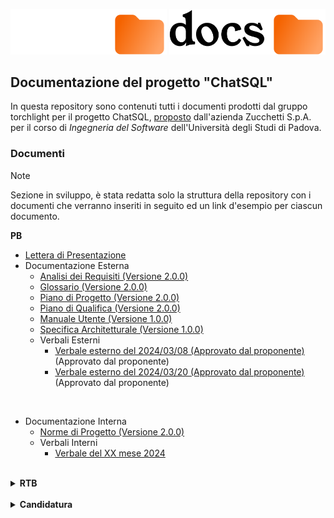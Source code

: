 <p align="center">
  <img width="250" src="rsc/docs_dark.svg#gh-dark-mode-only">
  <img width="250" src="rsc/docs_light.svg#gh-light-mode-only">
</p>

## Documentazione del progetto "ChatSQL"

In questa repository sono contenuti tutti i documenti prodotti dal gruppo torchlight per il progetto ChatSQL, [proposto](https://www.math.unipd.it/~tullio/IS-1/2023/Progetto/C9.pdf) dall'azienda Zucchetti S.p.A. per il corso di _Ingegneria del Software_ dell'Università degli Studi di Padova.

### Documenti

> [!NOTE]
> Sezione in sviluppo, è stata redatta solo la struttura della repository con i documenti che verranno inseriti in seguito ed un link d'esempio per ciascun documento.

<b>PB</b>

- [Lettera di Presentazione](docs\PB\dummy.pdf)
- Documentazione Esterna
  - [Analisi dei Requisiti (Versione 2.0.0)](docs\PB\Documentazione%20Esterna\dummy.pdf)
  - [Glossario (Versione 2.0.0)](docs\PB\Documentazione%20Esterna\dummy.pdf)
  - [Piano di Progetto (Versione 2.0.0)](docs\PB\Documentazione%20Esterna\dummy.pdf)
  - [Piano di Qualifica (Versione 2.0.0)](docs\PB\Documentazione%20Esterna\dummy.pdf)
  - [Manuale Utente (Versione 1.0.0)](docs\PB\Documentazione%20Esterna\dummy.pdf)
  - [Specifica Architetturale (Versione 1.0.0)](docs\PB\Documentazione%20Esterna\dummy.pdf)
  - Verbali Esterni
    - [Verbale esterno del 2024/03/08 (Approvato dal proponente)](docs\PB\Documentazione%20Esterna\Verbali%20Esterni\2024_03_08_verbale_esterno.pdf) (Approvato dal proponente)
    - [Verbale esterno del 2024/03/20 (Approvato dal proponente)](docs\PB\Documentazione%20Esterna\Verbali%20Esterni\2024_03_20_verbale_esterno.pdf) (Approvato dal proponente)

<br/>

- Documentazione Interna
  - [Norme di Progetto (Versione 2.0.0)](docs\PB\Documentazione%20Interna\dummy.pdf)
  - Verbali Interni
    - [Verbale del XX mese 2024](docs\PB\Documentazione%20Interna\Verbali%20Interni\dummy.pdf)

</br>

<details>
<summary><b>RTB</b></summary>

- [Lettera di Presentazione](docs\RTB\lettera_presentazione.pdf)
- <details>
  <summary>Documentazione Esterna</summary>
  
  - [Analisi dei Requisiti](docs\RTB\Documentazione%20Esterna\analisi_requisiti_v1.1.0.pdf) (Versione 1.1.0)
  - [Glossario](docs\RTB\Documentazione%20Esterna\glossario_v1.0.0.pdf) (Versione 1.0.0)
  - [Piano di Progetto](docs\RTB\Documentazione%20Esterna\piano_progetto_v1.0.0.pdf) (Versione 1.0.0)
  - [Piano di Qualifica](docs\RTB\Documentazione%20Esterna\piano_qualifica_v1.0.0.pdf) (Versione 1.0.0)
  - Verbali Esterni
    - [Verbale esterno del 13 Novembre 2023](docs\RTB\Documentazione%20Esterna\Verbali%20Esterni\verbale_esterno_2023_11_13.pdf) (Approvato dal proponente)
    - [Verbale esterno del 4 Dicembre 2023](docs\RTB\Documentazione%20Esterna\Verbali%20Esterni\verbale_esterno_2023_12_04.pdf) (Approvato dal proponente)
    - [Verbale esterno del 20 Dicembre 2023](docs\RTB\Documentazione%20Esterna\Verbali%20Esterni\verbale_esterno_2023_12_20.pdf) (Approvato dal proponente)
    - [Verbale esterno del 10 Gennaio 2024](docs\RTB\Documentazione%20Esterna\Verbali%20Esterni\verbale_esterno_2024_01_10.pdf) (Approvato dal proponente)
  </details>

- <details>
  <summary>Documentazione Interna</summary>

  - [Norme di Progetto](docs\RTB\Documentazione%20Interna\norme_progetto_v1.0.0.pdf) (Versione 1.0.0)

    - Verbali Interni
      - [Verbale del 6 Novembre 2023](docs\RTB\Documentazione%20Interna\Verbali%20Interni\verbale_interno_2023_11_06.pdf)
      - [Verbale dell'11 Novembre 2023](docs\RTB\Documentazione%20Interna\Verbali%20Interni\verbale_interno_2023_11_11.pdf)
      - [Verbale del 18 Novembre 2023](docs\RTB\Documentazione%20Interna\Verbali%20Interni\verbale_interno_2023_11_18.pdf)
      - [Verbale del 25 Novembre 2023](docs\RTB\Documentazione%20Interna\Verbali%20Interni\verbale_interno_2023_11_25.pdf)
      - [Verbale del 2 Dicembre 2023](docs\RTB\Documentazione%20Interna\Verbali%20Interni\verbale_interno_2023_12_02.pdf)
      - [Verbale del 9 Dicembre 2023](docs\RTB\Documentazione%20Interna\Verbali%20Interni\verbale_interno_2023_12_09.pdf)
      - [Verbale del 16 Dicembre 2023](docs\RTB\Documentazione%20Interna\Verbali%20Interni\verbale_interno_2023_12_16.pdf)
      - [Verbale del 29 Dicembre 2023](docs\RTB\Documentazione%20Interna\Verbali%20Interni\verbale_interno_2023_12_29.pdf)
      - [Verbale del 6 Gennaio 2024](docs\RTB\Documentazione%20Interna\Verbali%20Interni\verbale_interno_2024_01_06.pdf)
      - [Verbale del 13 Gennaio 2024](docs\RTB\Documentazione%20Interna\Verbali%20Interni\verbale_interno_2024_01_13.pdf)
      - [Verbale del 5 Febbario 2024](docs\RTB\Documentazione%20Interna\Verbali%20Interni\verbale_interno_2024_02_05.pdf)

  </details>

</details>

</br>

<details>

<summary><b>Candidatura</b></summary>

- [Lettera di Presentazione](docs\Candidatura\lettera_presentazione_v1_0.pdf) (V1.0)
- [Preventivo dei costi ed impegni orari](docs\Candidatura\preventivo_impegni_v1_0.pdf) (V1.0)
- [Valutazione dei Capitolati](docs\Candidatura\valutazione_capitolati_v1_0.pdf) (V1.0)
  
- <details>
  <summary>Verbali</summary>

  - [Verbale esterno del 23 Ottobre 2023](docs\Candidatura\Verbali/verbale_esterno_2023_10_23.pdf) (Approvato dal proponente)

  - Interni
    - [Verbale del 16 Ottobre 2023](docs\Candidatura\Verbali/Verbali%20interni/verbale_2023_10_16.pdf)
    - [Verbale del 17 Ottobre 2023](docs\Candidatura\Verbali/Verbali%20interni/verbale_2023_10_17.pdf)
    - [Verbale del 20 Ottobre 2023](docs\Candidatura\Verbali/Verbali%20interni/verbale_2023_10_20.pdf)
    - [Verbale del 21 Ottobre 2023](docs\Candidatura\Verbali/Verbali%20interni/verbale_2023_10_21.pdf)
    - [Verbale del 28 Ottobre 2023](docs\Candidatura\Verbali/Verbali%20interni/verbale_2023_10_28.pdf)

</details>
